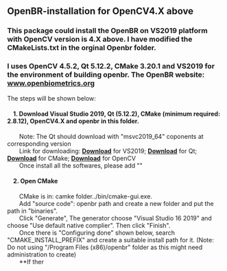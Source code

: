 ## OpenBR-installation for OpenCV4.X above
### This package could install the OpenBR on VS2019 platform with OpenCV version is 4.X above. I have modified the CMakeLists.txt in the orginal Openbr folder.
### I uses OpenCV 4.5.2, Qt 5.12.2, CMake 3.20.1 and VS2019 for the environment of building openbr. The OpenBR website: www.openbiometrics.org  
The steps will be shown below:
#### &emsp;1. Download Visual Studio 2019, Qt (5.12.2), CMake (minimum required: 2.8.12), OpenCV4.X and openbr in this folder.  
&emsp;&emsp;Note: The Qt should download with "msvc2019_64" coponents at corresponding version  
&emsp;&emsp;Link for downloading: **[Download](https://visualstudio.microsoft.com/zh-hans/vs/)** for VS2019; **[Download](https://www.qt.io/download)** for Qt; **[Download](https://cmake.org/download/)** for CMake; **[Download](https://opencv.org/releases/)** for OpenCV  
&emsp;&emsp;Once install all the softwares, please add ""
#### &emsp;2. Open CMake  
&emsp;&emsp;CMake is in: camke folder../bin/cmake-gui.exe.  
&emsp;&emsp;Add "source code": openbr path and create a new folder and put the path in "binaries".  
&emsp;&emsp;Click "Generate", The generator choose "Visual Studio 16 2019" and choose "Use default native complier". Then click "Finish".  
&emsp;&emsp;Once there is "Configuring done" shown below, search "CMAKE_INSTALL_PREFIX" and create a suitable install path for it. (Note: Do not using "/Program Files (x86)/openbr" folder as this might need administration to create)  
&emsp;&emsp;**If ther
